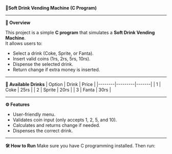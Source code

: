 **🍹Soft Drink Vending Machine (C Program)**

---

**📌 Overview**

This project is a simple **C program** that simulates a **Soft Drink Vending Machine**.  
It allows users to:
- Select a drink (Coke, Sprite, or Fanta).
- Insert valid coins (1rs, 2rs, 5rs, 10rs).
- Dispense the selected drink.
- Return change if extra money is inserted.

---

**🥤 Available Drinks**
| Option | Drink   | Price |
|--------|---------|-------|
| 1      | Coke    | 25rs  |
| 2      | Sprite  | 20rs  |
| 3      | Fanta   | 30rs  |

---

**⚙️ Features**
- User-friendly menu.
- Validates coin input (only accepts 1, 2, 5, and 10).
- Calculates and returns change if needed.
- Dispenses the correct drink.

---

**🛠️ How to Run**
Make sure you have C programming installed. Then run:


